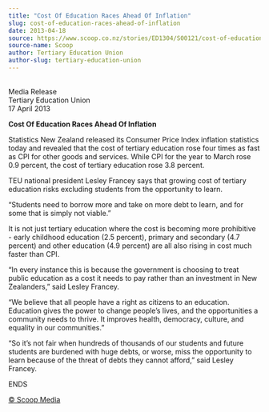 ```yaml
---
title: "Cost Of Education Races Ahead Of Inflation"
slug: cost-of-education-races-ahead-of-inflation
date: 2013-04-18
source: https://www.scoop.co.nz/stories/ED1304/S00121/cost-of-education-races-ahead-of-inflation.htm
source-name: Scoop
author: Tertiary Education Union
author-slug: tertiary-education-union
---
```


<p><br>Media Release<br>Tertiary Education Union<br>17 April
2013</p>

<p><strong>Cost Of Education Races Ahead Of
Inflation</strong></p>

<p>Statistics New Zealand released its Consumer Price Index inflation
statistics today and revealed that the cost of tertiary
education rose four times as fast as CPI for other goods and
services. While CPI for the year to March rose 0.9 percent,
the cost of tertiary education rose 3.8 percent.</p>

<p>TEU
national president Lesley Francey says that growing cost of
tertiary education risks excluding students from the
opportunity to learn.</p>

<p>“Students need to borrow more and
take on more debt to learn, and for some that is simply not
viable.”</p>

<p>It is not just tertiary education where the
cost is becoming more prohibitive - early childhood
education (2.5 percent), primary and secondary (4.7 percent)
and other education (4.9 percent) are all also rising in
cost much faster than CPI.</p>

<p>“In every instance this is
because the government is choosing to treat public education
as a cost it needs to pay rather than an investment in New
Zealanders,” said Lesley Francey.</p>

<p>“We believe that all
people have a right as citizens to an education. Education
gives the power to change people’s lives, and the
opportunities a community needs to thrive. It improves
health, democracy, culture, and equality in our
communities.” </p>

<p>“So it’s not fair when hundreds of
thousands of our students and future students are burdened
with huge debts, or worse, miss the opportunity to learn
because of the threat of debts they cannot afford,” said
Lesley
Francey.</p>

<p>ENDS
</p>

<p>
<a href="http://www.scoop.co.nz/about/terms.html" target="_blank"><span>© Scoop Media</span></a>
         </p>